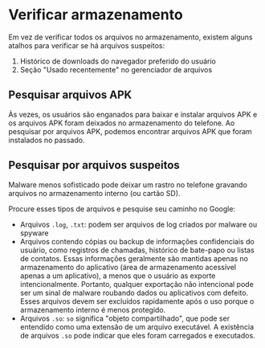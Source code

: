 # Verificar armazenamento

Em vez de verificar todos os arquivos no armazenamento, existem alguns atalhos para verificar se há arquivos suspeitos:

1. Histórico de downloads do navegador preferido do usuário
2. Seção "Usado recentemente" no gerenciador de arquivos

## Pesquisar arquivos APK

Às vezes, os usuários são enganados para baixar e instalar arquivos APK e os arquivos APK foram deixados no armazenamento do telefone. Ao pesquisar por arquivos APK, podemos encontrar arquivos APK que foram instalados no passado.

## Pesquisar por arquivos suspeitos

Malware menos sofisticado pode deixar um rastro no telefone gravando arquivos no armazenamento interno (ou cartão SD).

Procure esses tipos de arquivos e pesquise seu caminho no Google:

* Arquivos `.log`, `.txt`: podem ser arquivos de log criados por malware ou spyware
* Arquivos contendo cópias ou backup de informações confidenciais do usuário, como registros de chamadas, histórico de bate-papo ou listas de contatos. Essas informações geralmente são mantidas apenas no armazenamento do aplicativo (área de armazenamento acessível apenas a um aplicativo), a menos que o usuário as exporte intencionalmente. Portanto, qualquer exportação não intencional pode ser um sinal de malware roubando dados ou aplicativos com defeito. Esses arquivos devem ser excluídos rapidamente após o uso porque o armazenamento interno é menos protegido.
* Arquivos `.so`: `so` significa "objeto compartilhado", que pode ser entendido como uma extensão de um arquivo executável. A existência de arquivos `.so` pode indicar que eles foram carregados e executados.
